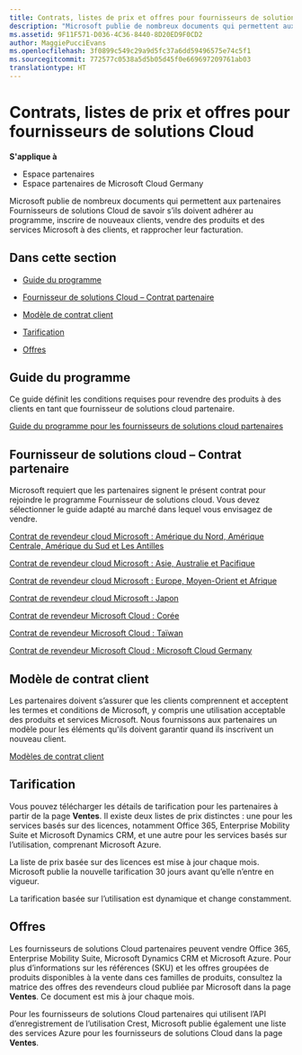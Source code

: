 ```yaml
---
title: Contrats, listes de prix et offres pour fournisseurs de solutions Cloud | Espace partenaires
description: "Microsoft publie de nombreux documents qui permettent aux partenaires Fournisseurs de solutions Cloud de savoir s’ils doivent adhérer au programme, inscrire de nouveaux clients, vendre des produits et des services Microsoft à des clients, et rapprocher leur facturation."
ms.assetid: 9F11F571-D036-4C36-8440-8D20ED9F0CD2
author: MaggiePucciEvans
ms.openlocfilehash: 3f0899c549c29a9d5fc37a6dd59496575e74c5f1
ms.sourcegitcommit: 772577c0538a5d5b05d45f0e669697209761ab03
translationtype: HT
---
```

# <a name="csp-agreements-price-lists-and-offers"></a>Contrats, listes de prix et offres pour fournisseurs de solutions Cloud

**S'applique à**

-  Espace partenaires
-  Espace partenaires de Microsoft Cloud Germany

Microsoft publie de nombreux documents qui permettent aux partenaires Fournisseurs de solutions Cloud de savoir s’ils doivent adhérer au programme, inscrire de nouveaux clients, vendre des produits et des services Microsoft à des clients, et rapprocher leur facturation.

## <a name="in-this-section"></a>Dans cette section


-   [Guide du programme](#programguide)

-   [Fournisseur de solutions Cloud – Contrat partenaire](#partneragreement)

-   [Modèle de contrat client](#customeragreementtemplate)

-   [Tarification](#pricing)

-   [Offres](#offers)

## <a href="" id="programguide"></a>Guide du programme


Ce guide définit les conditions requises pour revendre des produits à des clients en tant que fournisseur de solutions cloud partenaire.

[Guide du programme pour les fournisseurs de solutions cloud partenaires](http://go.microsoft.com/fwlink/p/?LinkId=617100)

## <a href="" id="partneragreement"></a>Fournisseur de solutions cloud – Contrat partenaire


Microsoft requiert que les partenaires signent le présent contrat pour rejoindre le programme Fournisseur de solutions cloud. Vous devez sélectionner le guide adapté au marché dans lequel vous envisagez de vendre.

[Contrat de revendeur cloud Microsoft : Amérique du Nord, Amérique Centrale, Amérique du Sud et Les Antilles](http://go.microsoft.com/fwlink/p/?LinkId=617094)

[Contrat de revendeur cloud Microsoft : Asie, Australie et Pacifique](http://go.microsoft.com/fwlink/p/?LinkId=617095)

[Contrat de revendeur cloud Microsoft : Europe, Moyen-Orient et Afrique](http://go.microsoft.com/fwlink/p/?LinkId=617096)

[Contrat de revendeur cloud Microsoft : Japon](http://go.microsoft.com/fwlink/p/?LinkId=617097)

[Contrat de revendeur Microsoft Cloud : Corée](http://go.microsoft.com/fwlink/p/?LinkId=617098)

[Contrat de revendeur Microsoft Cloud : Taïwan](http://go.microsoft.com/fwlink/p/?LinkId=617099)

[Contrat de revendeur Microsoft Cloud : Microsoft Cloud Germany](https://go.microsoft.com/fwlink/p/?linkid=831385)

## <a href="" id="customeragreementtemplate"></a>Modèle de contrat client


Les partenaires doivent s’assurer que les clients comprennent et acceptent les termes et conditions de Microsoft, y compris une utilisation acceptable des produits et services Microsoft. Nous fournissons aux partenaires un modèle pour les éléments qu'ils doivent garantir quand ils inscrivent un nouveau client.

[Modèles de contrat client](agreements.md)

## <a name="pricing"></a>Tarification


Vous pouvez télécharger les détails de tarification pour les partenaires à partir de la page **Ventes**. Il existe deux listes de prix distinctes : une pour les services basés sur des licences, notamment Office 365, Enterprise Mobility Suite et Microsoft Dynamics CRM, et une autre pour les services basés sur l’utilisation, comprenant Microsoft Azure.

La liste de prix basée sur des licences est mise à jour chaque mois. Microsoft publie la nouvelle tarification 30 jours avant qu’elle n’entre en vigueur.

La tarification basée sur l’utilisation est dynamique et change constamment.

## <a name="offers"></a>Offres


Les fournisseurs de solutions Cloud partenaires peuvent vendre Office 365, Enterprise Mobility Suite, Microsoft Dynamics CRM et Microsoft Azure. Pour plus d’informations sur les références (SKU) et les offres groupées de produits disponibles à la vente dans ces familles de produits, consultez la matrice des offres des revendeurs cloud publiée par Microsoft dans la page **Ventes**. Ce document est mis à jour chaque mois.

Pour les fournisseurs de solutions Cloud partenaires qui utilisent l’API d’enregistrement de l’utilisation Crest, Microsoft publie également une liste des services Azure pour les fournisseurs de solutions Cloud dans la page **Ventes**.

 

 




